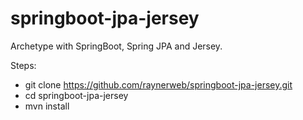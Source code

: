# springboot-jpa-jersey
Archetype with SpringBoot, Spring JPA and Jersey. 

Steps:

- git clone https://github.com/raynerweb/springboot-jpa-jersey.git
- cd springboot-jpa-jersey
- mvn install

